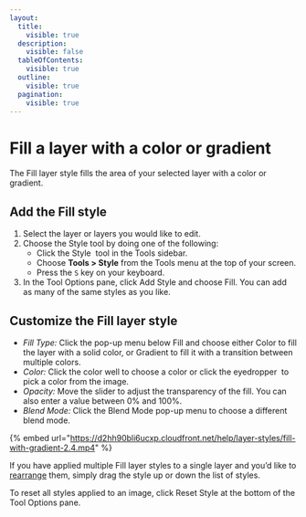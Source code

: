 ```yaml
---
layout:
  title:
    visible: true
  description:
    visible: false
  tableOfContents:
    visible: true
  outline:
    visible: true
  pagination:
    visible: true
---
```


# Fill a layer with a color or gradient

The Fill layer style fills the area of your selected layer with a color or gradient.

## Add the Fill style

1. Select the layer or layers you would like to edit.
2. Choose the Style tool by doing one of the following:
   * Click the Style <img src="https://help.pixelmator.com/pixelmator-pro/3.5/assets/English/1576511015000.png" alt="" data-size="line"> tool in the Tools sidebar.
   * Choose **Tools > Style** from the Tools menu at the top of your screen.
   * Press the `S` key on your keyboard.
3. In the Tool Options pane, click Add Style and choose Fill. You can add as many of the same styles as you like.

## Customize the Fill layer style

* _Fill Type:_ Click the pop-up menu below Fill and choose either Color to fill the layer with a solid color, or Gradient to fill it with a transition between multiple colors.
* _Color:_ Click the color well to choose a color or click the eyedropper <img src="https://help.pixelmator.com/pixelmator-pro/3.5/assets/English/1588174408000.png" alt="" data-size="line"> to pick a color from the image.
* _Opacity:_ Move the slider to adjust the transparency of the fill. You can also enter a value between 0% and 100%.  
* _Blend Mode:_ Click the Blend Mode pop-up menu to choose a different blend mode.

{% embed url="https://d2hh90bli6ucxp.cloudfront.net/help/layer-styles/fill-with-gradient-2.4.mp4" %}

If you have applied multiple Fill layer styles to a single layer and you’d like to [rearrange](./#rearrange-the-order-of-layer-styles) them, simply drag the style up or down the list of styles.

To reset all styles applied to an image, click Reset Style at the bottom of the Tool Options pane.
